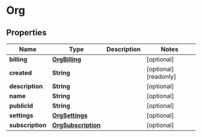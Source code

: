 

# Org

## Properties

Name | Type | Description | Notes
------------ | ------------- | ------------- | -------------
**billing** | [**OrgBilling**](OrgBilling.md) |  |  [optional]
**created** | **String** |  |  [optional] [readonly]
**description** | **String** |  |  [optional]
**name** | **String** |  |  [optional]
**publicId** | **String** |  |  [optional]
**settings** | [**OrgSettings**](OrgSettings.md) |  |  [optional]
**subscription** | [**OrgSubscription**](OrgSubscription.md) |  |  [optional]



